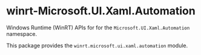 <!-- warning: Please don't edit this file. It was automatically generated. -->

# winrt-Microsoft.UI.Xaml.Automation

Windows Runtime (WinRT) APIs for for the `Microsoft.UI.Xaml.Automation` namespace.

This package provides the `winrt.microsoft.ui.xaml.automation` module.
